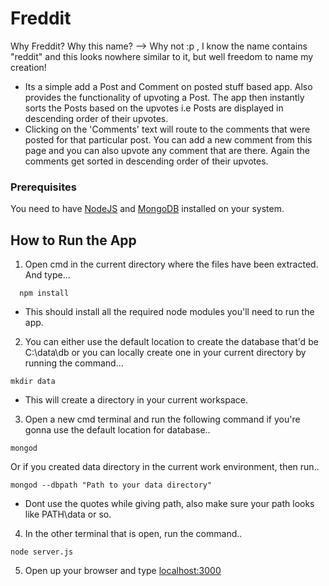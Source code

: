 # Freddit

Why Freddit? Why this name?
--> Why not :p , I know the name contains "reddit" and this looks nowhere similar to it, but well freedom to name my creation!
* Its a simple add a Post and Comment on posted stuff based app. Also provides the functionality of upvoting a Post. The app then instantly sorts the Posts based on the upvotes i.e Posts are displayed in descending order of their upvotes. 
* Clicking on the 'Comments' text will route to the comments that were posted for that particular post. You can add a new comment from this page and you can also upvote any comment that are there. Again the comments get sorted in descending order of their upvotes.

### Prerequisites

You need to have [NodeJS](https://nodejs.org/en/) and [MongoDB](https://www.mongodb.com/download-center#community) installed on 
your system.


## How to Run the App

1. Open cmd in the current directory where the files have been extracted. And type...
```
  npm install
```
* This should install all the required node modules you'll need to run the app.

2. You can either use the default location to create the database that'd be C:\data\db or you can locally create one in your current directory by running the command...
```
mkdir data
```
* This will create a directory in your current workspace.

3. Open a new cmd terminal and run the following command if you're gonna use the default location for database..
```
mongod
```
Or if you created data directory in the current work environment, then run..

```
mongod --dbpath "Path to your data directory"
```
* Dont use the quotes while giving path, also make sure your path looks like PATH\data or so.

4. In the other terminal that is open, run the command..
```
node server.js
```

5. Open up your browser and type [localhost:3000](http://localhost:3000)
